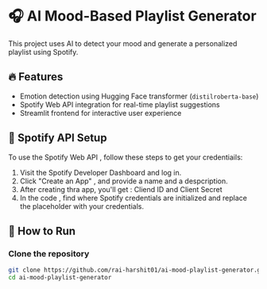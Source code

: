 # 🎧 AI Mood-Based Playlist Generator
This project uses AI to detect your mood and generate a personalized playlist using Spotify.

## 🔥 Features
- Emotion detection using Hugging Face transformer (`distilroberta-base`)
- Spotify Web API integration for real-time playlist suggestions
- Streamlit frontend for interactive user experience
## 🔑 Spotify API Setup 
To use the Spotify Web API , follow these steps to get your credentiails:
  1. Visit the Spotify Developer Dashboard and log in.
  2. Click "Create an App" , and provide a name and a despcription.
  3. After creating thra app, you'll get :
     Cliend ID and Client Secret
  4. In the code , find where Spotify credentials are initialized and replace the placeholder with your credentials. 
## 🚀 How to Run

### Clone the repository
```bash
git clone https://github.com/rai-harshit01/ai-mood-playlist-generator.git
cd ai-mood-playlist-generator


